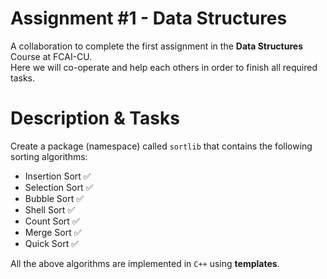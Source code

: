 # Assignment #1 - Data Structures
A collaboration to complete the first assignment in the **Data Structures** Course at FCAI-CU.\
Here we will co-operate and help each others in order to finish all required tasks.

# Description & Tasks
Create a package (namespace) called `sortlib` that contains the following sorting algorithms:
- Insertion Sort :white_check_mark:
- Selection Sort :white_check_mark:
- Bubble Sort :white_check_mark:
- Shell Sort :white_check_mark:
- Count Sort :white_check_mark:
- Merge Sort :white_check_mark:
- Quick Sort :white_check_mark:

All the above algorithms are implemented in `C++` using **templates**.

